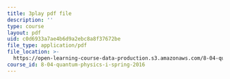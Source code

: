 ```yaml
---
title: 3play pdf file
description: ''
type: course
layout: pdf
uid: c0d6933a7ae4b6d9a2ebc8a8f37672be
file_type: application/pdf
file_location: >-
  https://open-learning-course-data-production.s3.amazonaws.com/8-04-quantum-physics-i-spring-2016/c0d6933a7ae4b6d9a2ebc8a8f37672be_avQ2XUzbsgk.pdf
course_id: 8-04-quantum-physics-i-spring-2016
---
```

